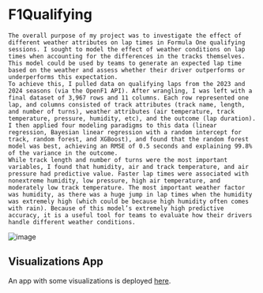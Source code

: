 # F1Qualifying

	The overall purpose of my project was to investigate the effect of different weather attributes on lap times in Formula One qualifying sessions. I sought to model the effect of weather conditions on lap times when accounting for the differences in the tracks themselves. This model could be used by teams to generate an expected lap time based on the weather and assess whether their driver outperforms or underperforms this expectation.
	To achieve this, I pulled data on qualifying laps from the 2023 and 2024 seasons (via the OpenF1 API). After wrangling, I was left with a final dataset of 3,967 rows and 11 columns. Each row represented one lap, and columns consisted of track attributes (track name, length, and number of turns), weather attributes (air temperature, track temperature, pressure, humidity, etc), and the outcome (lap duration).
	I then applied four modeling paradigms to this data (linear regression, Bayesian linear regression with a random intercept for track, random forest, and XGBoost), and found that the random forest model was best, achieving an RMSE of 0.5 seconds and explaining 99.8% of the variance in the outcome.
	While track length and number of turns were the most important variables, I found that humidity, air and track temperature, and air pressure had predictive value. Faster lap times were associated with nonextreme humidity, low pressure, high air temperature, and moderately low track temperature. The most important weather factor was humidity, as there was a huge jump in lap times when the humidity was extremely high (which could be because high humidity often comes with rain). Because of this model’s extremely high predictive accuracy, it is a useful tool for teams to evaluate how their drivers handle different weather conditions.
![image](https://github.com/user-attachments/assets/b5d43426-b9ab-46ec-bf8a-ccb82d3bd571)


## Visualizations App
An app with some visualizations is deployed [here](https://oh8w2h-cole-wagner.shinyapps.io/F1Qualifying/).
